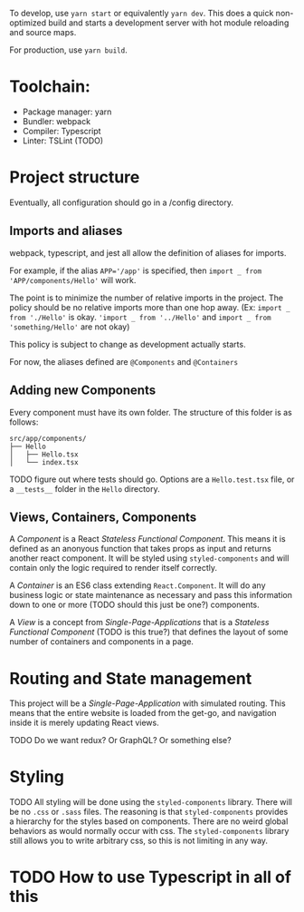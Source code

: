 To develop, use `yarn start` or equivalently `yarn dev`. This does a quick non-optimized build and 
starts a development server with hot module reloading and source maps.

For production, use `yarn build`. 

# Toolchain:
- Package manager: yarn
- Bundler: webpack
- Compiler: Typescript
- Linter: TSLint (TODO)

# Project structure
Eventually, all configuration should go in a /config directory.

## Imports and aliases
webpack, typescript, and jest all allow the definition of aliases for imports. 

For example, if the alias `APP='/app'` is specified, then `import _ from 'APP/components/Hello'` will work.

The point is to minimize the number of relative imports in the project. The policy should be no relative imports more than
one hop away. (Ex: `import _ from './Hello'` is okay. `'import _ from '../Hello'` and `import _ from 'something/Hello'` are not okay)

This policy is subject to change as development actually starts.

For now, the aliases defined are `@Components` and `@Containers`

## Adding new Components
Every component must have its own folder. The structure of this folder is as follows:

    src/app/components/
    ├── Hello
    │   ├── Hello.tsx
    │   └── index.tsx

TODO figure out where tests should go. Options are a `Hello.test.tsx` file, or a `__tests__` folder in the `Hello` directory.

## Views, Containers, Components
A *Component* is a React _Stateless Functional Component_. This means it is defined as an anonyous function that takes props as input and returns
another react component. It will be styled using `styled-components` and will contain only the logic required to render itself correctly.

A *Container* is an ES6 class extending `React.Component`. It will do any business logic or state maintenance as necessary and pass this information
down to one or more (TODO should this just be one?) components. 

A *View* is a concept from *Single-Page-Applications* that is a _Stateless Functional Component_ (TODO is this true?) that defines the layout of some
number of containers and components in a page.

# Routing and State management
This project will be a *Single-Page-Application* with simulated routing. This means that the entire website is loaded from the get-go, and
navigation inside it is merely updating React views. 

TODO Do we want redux? Or GraphQL? Or something else?

# Styling
TODO All styling will be done using the `styled-components` library. There will be no `.css` or `.sass` files. The reasoning is that `styled-components` provides
a hierarchy for the styles based on components. There are no weird global behaviors as would normally occur with css. The `styled-components` library still
allows you to write arbitrary css, so this is not limiting in any way.

# TODO How to use Typescript in all of this